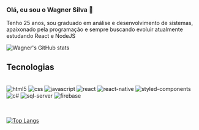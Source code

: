 
### Olá, eu sou o Wagner Silva 👋


Tenho 25 anos, sou graduado em análise e desenvolvimento de sistemas, apaixonado pela programação e
sempre buscando evoluir atualmente estudando React e NodeJS

![Wagner's GitHub stats](https://github-readme-stats.vercel.app/api?username=wagnerSfarias&show_icons=true&theme=radical)

## Tecnologias

<div style="display: inline_block"><br/>

<img align="center" alt="html5" src="https://img.shields.io/badge/HTML5-E34F26?style=for-the-badge&logo=html5&logoColor=white"/>
<img align="center" alt="css" src="https://img.shields.io/badge/CSS3-1572B6?style=for-the-badge&logo=css3&logoColor=white"/>
<img align="center" alt="javascript" src="https://img.shields.io/badge/JavaScript-F7DF1E?style=for-the-badge&logo=javascript&logoColor=black"/>
<img align="center" alt="react" src="https://img.shields.io/badge/React-20232A?style=for-the-badge&logo=react&logoColor=61DAFB"/>
<img align="center" alt="react-native" src="https://img.shields.io/badge/React_Native-20232A?style=for-the-badge&logo=react&logoColor=61DAFB"/>
<img align="center" alt="styled-components" src="https://img.shields.io/badge/styled--components-DB7093?style=for-the-badge&logo=styled-components&logoColor=white"/>
<img align="center" alt="c#" src="https://img.shields.io/badge/C%23-239120?style=for-the-badge&logo=c-sharp&logoColor=white"/>
<img align="center" alt="sql-server" src="https://img.shields.io/badge/Microsoft_SQL_Server-CC2927?style=for-the-badge&logo=microsoft-sql-server&logoColor=white"/>
<img align="center" alt="firebase" src="https://img.shields.io/badge/Firebase-F29D0C?style=for-the-badge&logo=firebase&logoColor=white"/>
</div>
<br/>

<br/>

[![Top Langs](https://github-readme-stats.vercel.app/api/top-langs/?username=wagnerSfarias)](https://github.com/anuraghazra/github-readme-stats)
